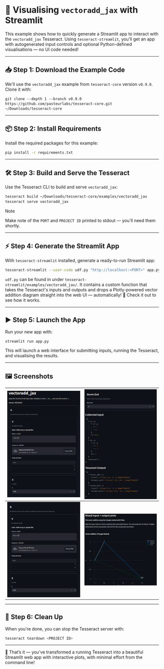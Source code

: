 # 🚀 Visualising `vectoradd_jax` with Streamlit

This example shows how to quickly generate a Streamlit app to interact with the `vectoradd_jax` Tesseract.
Using `tesseract-streamlit`, you'll get an app with autogenerated input controls and optional Python-defined visualisations — no UI code needed!

---

## 📥 Step 1: Download the Example Code

We'll use the `vectoradd_jax` example from `tesseract-core` version `v0.9.0`. Clone it with:

```shell
git clone --depth 1 --branch v0.9.0 https://github.com/pasteurlabs/tesseract-core.git ~/Downloads/tesseract-core
```

---

## 📦 Step 2: Install Requirements

Install the required packages for this example:

```bash
pip install -r requirements.txt
```

---

## 🛠️ Step 3: Build and Serve the Tesseract

Use the Tesseract CLI to build and serve `vectoradd_jax`:

```bash
tesseract build ~/Downloads/tesseract-core/examples/vectoradd_jax
tesseract serve vectoradd_jax
```

> [!NOTE]
> Make note of the `PORT` and `PROJECT ID` printed to stdout — you'll need them shortly.

---

## ⚡ Step 4: Generate the Streamlit App

With `tesseract-streamlit` installed, generate a ready-to-run Streamlit app:

```bash
tesseract-streamlit --user-code udf.py "http://localhost:<PORT>" app.py
```

`udf.py` can be found in under `tesseract-streamlit/examples/vectoradd_jax/`.
It contains a custom function that takes the Tesseract's inputs and outputs and drops a Plotly-powered vector addition diagram straight into the web UI — automatically! 🎯
Check it out to see how it works.

---

## ▶️ Step 5: Launch the App

Run your new app with:

```bash
streamlit run app.py
```

This will launch a web interface for submitting inputs, running the Tesseract, and visualising the results.

---

## 🖼️ Screenshots

| ![](screenshots/header-vec-a.png) | ![](screenshots/outputs.png) |
| --------------------------------- | ---------------------------- |
| ![](screenshots/vec-b.png)        | ![](screenshots/plot.png)    |

---

## 🧹 Step 6: Clean Up

When you're done, you can stop the Tesseract server with:

```bash
tesseract teardown <PROJECT ID>
```

---

🎉 That’s it — you've transformed a running Tesseract into a beautiful Streamlit web app with interactive plots, with minimal effort from the command line!
